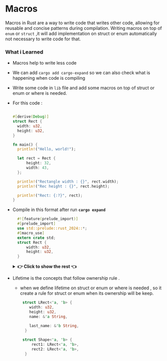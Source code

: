 # Macros
Macros in Rust are a way to write code that writes other code, allowing for reusable and concise patterns during compilation.
Writing macros on top of `enum` or `struct` ,it will add implementation on struct or enum automatically not necessary to write code for that.

### What i Learned
- Macros help to write less code 
- We can add `cargo add cargo-expand` so we can also check what is happening when code is compiling
- Write some code in `lib` file and add some macros on top of struct or enum or where is needed.
- For this code :
  ```rust

  #[derive(Debug)]
  struct Rect {
    width: u32,
    height: u32,
  }

  fn main() {
    println!("Hello, world!");

    let rect = Rect {
        height: 32,
        width: 43,
    };

    println!("Rectangle width : {}", rect.width);
    println!("Rec height : {}", rect.height);

    println!("Rect: {:?}", rect);
  }
  ```


- Compile in this format after run **`cargo expand`**
 
      
    ```rust
      #![feature(prelude_import)]
      #[prelude_import]
      use std::prelude::rust_2024::*;
      #[macro_use]
      extern crate std;
      struct Rect {
          width: u32,
          height: u32,
      }
    ```
    <details style={{text:}}>    
     <summary><strong>👉 Click to show the rest 👈</strong></summary>

     ```rust

      #[automatically_derived]
      impl ::core::fmt::Debug for Rect {
          #[inline]
          fn fmt(&self, f: &mut ::core::fmt::Formatter) ->     ::core::fmt::Result {
              ::core::fmt::Formatter::debug_struct_field2_finish(
                  f,
                  "Rect",
                  "width",
                  &self.width,
                  "height",
                  &&self.height,
              )
          }
      }
      fn main() {
          {
              ::std::io::_print(format_args!("Hello, world!\n"));
          };
          let rect = Rect { height: 32, width: 43 };
          {
              ::std::io::_print(format_args!("Rectangle width : {0}    \n", rect.width));
          };
          {
              ::std::io::_print(format_args!("Rec height : {0}\n",     rect.height));
          };
          {
        ::std::io::_print(format_args!("Rect: {0:?}\n", rect));
          };
      }
    ```
   </details> 
 
  
- Lifetime is the concepts that follow ownership rule . 
     - when we define lifetime on struct or enum or where is needed , so it create a rule for struct or enum when its ownership will be keep.
       ```rust
        struct LRect<'a, 'b> {
           width: u32,
           height: u32,
           name: &'a String,
       
           last_name: &'b String,
         }
        
        struct Shape<'a, 'b> {
            rect1: LRect<'a, 'b>,
            rect2: LRect<'a, 'b>,
         }
       ```